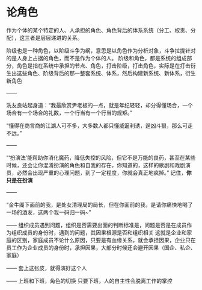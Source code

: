 # 论角色

作为个体的某个特定的人、人承担的角色、角色背后的体系系统（分工、权责、分配），这三者是层层递进的关系。

阶级也是一种角色，以阶级斗争为纲，意思是以角色作为分析对象，斗争拉拢针对的是人身上占据的角色，而不是作为个体的人。
阶级和角色，都是系统的组成部分，角色是指在系统中承担的节点、角色，打击阶级，打击角色，实际是在打击衍生出这些角色、阶级背后的那一整套系统、体系，然后构建新系统、新体系，衍生新角色

——

洗友良站起身道：“我最欣赏尹老板的一点，就是年纪轻轻，却分得懂场合，一个场合有一个场合的礼数，一个行当有一个行当的规矩。”

“懂得在商言商的江湖人可不多，大多数人都只懂威逼利诱，逞凶斗狠，那么可走不远。”

——

“‘扮演法’能帮助你消化魔药，降低失控的风险，但它不是万能的良药，甚至在某些时候，还会让你混淆扮演的角色和自我的存在，你知道的，这样的歌剧和戏剧演员，必然会出现严重的心理问题，到了一定程度，你就会真正地疯掉。”
记住，**你只是在扮演**

——

“金牛阁下面前的我，是处女清理局的局长，但在你面前的我，是请你痛快地喝了一场的酒友，这两个我一码归一码~”

——
组织成员遇到问题，组织是否需要出面的判断标准是，问题是否是在成员作为组织成员的身份时，遇到的问题，其因果根源是否和组织相关
这就是企业和家庭的区别，家庭成员不论什么原因，只要是有血缘关系，就会承担因果，企业只在员工作为企业成员的身份时，承担因果，大部分时候还会避开因果（国企、私企、家庭）

——
套上这张皮，就得演好这个人

——
上班和下班，角色的切换
只要下班，人的自主性会脱离工作的掌控
